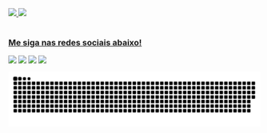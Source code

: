 <div>
  <a href="https://github.com/RodrigoEduardo347">
  <img height="180em" src="https://github-readme-stats.vercel.app/api?username=RodrigoEduardo347&show_icons=true&theme=tokyonight&include_all_commits=true&count_private=true"/>
  <img height="180em" src="https://github-readme-stats.vercel.app/api/top-langs/?username=RodrigoEduardo347&layout=compact&langs_count=6&theme=tokyonight"/>
</div>
 
 <br>
 
  ### Me siga nas redes sociais abaixo!
 
<div> 
  <a href="https://www.linkedin.com/in/redusilva/" target="_blank"><img src="https://img.shields.io/badge/-LinkedIn-%230077B5?style=for-the-badge&logo=linkedin&logoColor=white" target="_blank"></a> 
  <a href="https://www.instagram.com/eduardorodrigo347/" target="_blank"><img src="https://img.shields.io/badge/-Instagram-%23E4405F?style=for-the-badge&logo=instagram&logoColor=white" target="_blank"></a>
  <a href="https://www.facebook.com/profile.php?id=100053916260226" target="_blank"><img src="https://img.shields.io/badge/Facebook-1877F2?style=for-the-badge&logo=facebook&logoColor=white" target="_blank"></a>
  <a href = "rodrigoeduardo347@gmail.com"><img src="https://img.shields.io/badge/-Gmail-%23333?style=for-the-badge&logo=gmail&logoColor=white" target="_blank"></a>
 
  ![Snake animation](https://github.com/RodrigoEduardo347/RodrigoEduardo347/blob/output/github-contribution-grid-snake.svg)

</div>
